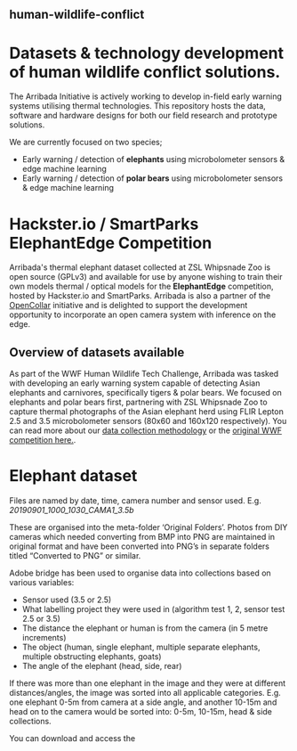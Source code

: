## human-wildlife-conflict
# Datasets &amp; technology development of human wildlife conflict solutions.

The Arribada Initiative is actively working to develop in-field early warning systems utilising thermal technologies. This repository hosts the data, software and hardware designs for both our field research and prototype solutions.

We are currently focused on two species;

* Early warning / detection of **elephants** using microbolometer sensors & edge machine learning
* Early warning / detection of **polar bears** using microbolometer sensors & edge machine learning

# Hackster.io / SmartParks ElephantEdge Competition

Arribada's thermal elephant dataset collected at ZSL Whipsnade Zoo is open source (GPLv3) and available for use by anyone wishing to train their own models thermal / optical models for the **ElephantEdge** competition, hosted by Hackster.io and SmartParks. Arribada is also a partner of the [OpenCollar](https://opencollar.io) initiative and is delighted to support the development opportunity to incorporate an open camera system with inference on the edge.

## Overview of datasets available

As part of the WWF Human Wildlife Tech Challenge, Arribada was tasked with developing an early warning system capable of detecting Asian elephants and carnivores, specifically tigers & polar bears. We focused on elephants and polar bears first, partnering with ZSL Whipsnade Zoo to capture thermal photographs of the Asian elephant herd using FLIR Lepton 2.5 and 3.5 microbolometer sensors (80x60 and 160x120 respectively). You can read more about our [data collection methodology](https://blog.arribada.org/2020/02/17/progress-report-feburart-2020-thermal-imaging-for-human-wildlife-conflict/) or the [original WWF competition here.](https://www.wwf.org.uk/updates/human-wildlife-conflict-tech-challenge-winners-announced).

# Elephant dataset

Files are named by date, time, camera number and sensor used. E.g. *20190901_1000_1030_CAMA1_3.5b*

These are organised into the meta-folder ‘Original Folders’. Photos from DIY cameras which needed converting from BMP into PNG are maintained in original format and have been converted into PNG’s in separate folders titled “Converted to PNG” or similar.

Adobe bridge has been used to organise data into collections based on various variables:

*	Sensor used (3.5 or 2.5)
*	What labelling project they were used in (algorithm test 1, 2, sensor test 2.5 or 3.5)
*	The distance the elephant or human is from the camera (in 5 metre increments)
*	The object (human, single elephant, multiple separate elephants, multiple obstructing elephants, goats)
*	The angle of the elephant (head, side, rear) 

If there was more than one elephant in the image and they were at different distances/angles, the image was sorted into all applicable categories. E.g. one elephant 0-5m from camera at a side angle, and another 10-15m and head on to the camera would be sorted into: 0-5m, 10-15m, head & side collections. 

You can download and access the 
 


